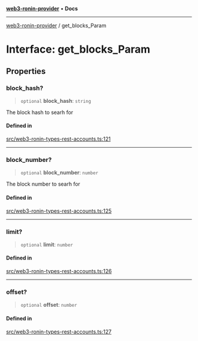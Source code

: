 [**web3-ronin-provider**](../README.md) • **Docs**

***

[web3-ronin-provider](../globals.md) / get\_blocks\_Param

# Interface: get\_blocks\_Param

## Properties

### block\_hash?

> `optional` **block\_hash**: `string`

The block hash to searh for

#### Defined in

[src/web3-ronin-types-rest-accounts.ts:121](https://github.com/chuacw/web3-ronin-provider/blob/8f8ec8edfaa82f0741161cc9ab238177f2999ade/src/web3-ronin-types-rest-accounts.ts#L121)

***

### block\_number?

> `optional` **block\_number**: `number`

The block number to searh for

#### Defined in

[src/web3-ronin-types-rest-accounts.ts:125](https://github.com/chuacw/web3-ronin-provider/blob/8f8ec8edfaa82f0741161cc9ab238177f2999ade/src/web3-ronin-types-rest-accounts.ts#L125)

***

### limit?

> `optional` **limit**: `number`

#### Defined in

[src/web3-ronin-types-rest-accounts.ts:126](https://github.com/chuacw/web3-ronin-provider/blob/8f8ec8edfaa82f0741161cc9ab238177f2999ade/src/web3-ronin-types-rest-accounts.ts#L126)

***

### offset?

> `optional` **offset**: `number`

#### Defined in

[src/web3-ronin-types-rest-accounts.ts:127](https://github.com/chuacw/web3-ronin-provider/blob/8f8ec8edfaa82f0741161cc9ab238177f2999ade/src/web3-ronin-types-rest-accounts.ts#L127)
